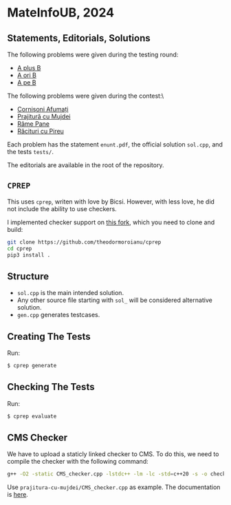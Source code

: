 # MateInfoUB, 2024

## Statements, Editorials, Solutions

The following problems were given during the testing round:

 * [A plus B](a-plus-b/)
 * [A ori B](a-ori-b/)
 * [A pe B](a-pe-b/)

The following problems were given during the contest:\

 * [Cornișoni Afumați](cornisoni-afumati/)
 * [Prajitură cu Mujdei](prajitura-cu-mujdei/)
 * [Râme Pane](rame-pane/)
 * [Răcituri cu Pireu](racituri-cu-pireu/)

Each problem has the statement `enunt.pdf`, the official solution `sol.cpp`, and the tests `tests/`.

The editorials are available in the root of the repository.

## `CPREP`

This uses `cprep`, writen with love by Bicsi.
However, with less love, he did not include the ability to use checkers.

I implemented checker support on [this fork](https://github.com/theodormoroianu/cprep), which you need to clone and build:

```Bash
git clone https://github.com/theodormoroianu/cprep
cd cprep
pip3 install .
```

## Structure

 * `sol.cpp` is the main intended solution.
 * Any other source file starting with `sol_` will be considered alternative solution.
 * `gen.cpp` generates testcases.

## Creating The Tests

Run:
```Bash
$ cprep generate
```

## Checking The Tests

Run:
```Bash
$ cprep evaluate
```

## CMS Checker

We have to upload a staticly linked checker to CMS. To do this, we need to compile the checker with the following command:
```Bash
g++ -O2 -static CMS_checker.cpp -lstdc++ -lm -lc -std=c++20 -s -o checker
```

Use `prajitura-cu-mujdei/CMS_checker.cpp` as example.
The documentation is [here](https://cms.readthedocs.io/en/v1.4/Task%20types.html#tasktypes-checker).
